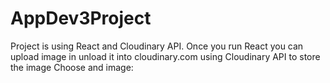 # AppDev3Project
Project is using React and Cloudinary API. Once you run React you can upload image in unload it into cloudinary.com using Cloudinary API to store the image
Choose and image:
